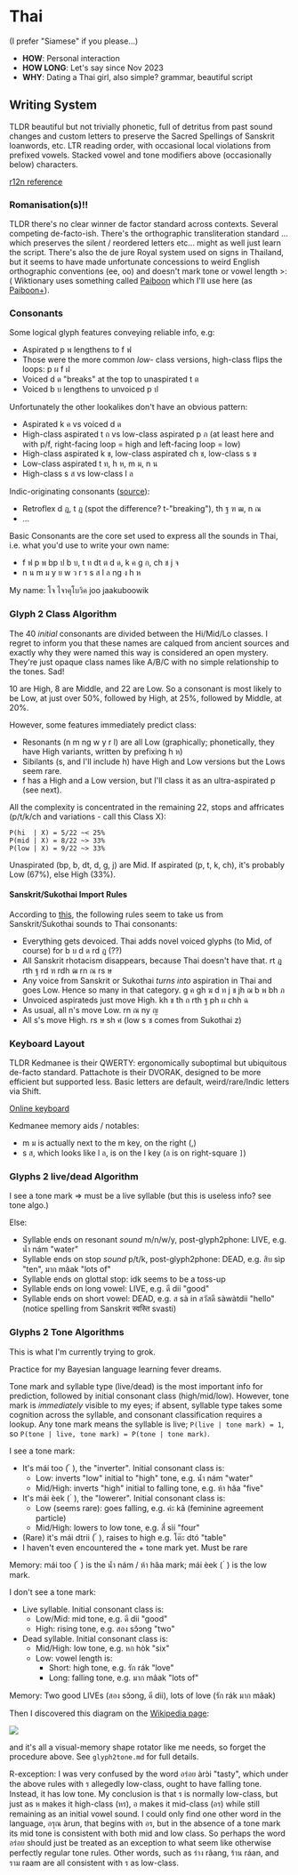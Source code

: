 Thai
====

(I prefer "Siamese" if you please...)

* **HOW**: Personal interaction
* **HOW LONG**: Let's say since Nov 2023
* **WHY**: Dating a Thai girl, also simple? grammar, beautiful script

## Writing System

TLDR beautiful but not trivially phonetic, full of detritus from past sound changes and custom letters to preserve the Sacred Spellings of Sanskrit loanwords, etc. LTR reading order, with occasional local violations from prefixed vowels. Stacked vowel and tone modifiers above (occasionally below) characters.

[r12n reference](https://r12a.github.io/scripts/thai/th.html)

### Romanisation(s)!!

TLDR there's no clear winner de factor standard across contexts. Several competing de-facto-ish. There's the orthographic transliteration standard ... which preserves the silent / reordered letters etc... might as well just learn the script. There's also the de jure Royal system used on signs in Thailand, but it seems to have made unfortunate concessions to weird English orthographic conventions (ee, oo) and doesn't mark tone or vowel length >:( Wiktionary uses something called [Paiboon](https://en.wiktionary.org/wiki/Wiktionary:Thai_romanization) which I'll use here (as [Paiboon+](https://slice-of-thai.com/pronunciation-guides/#paiboonplus)).

### Consonants

Some logical glyph features conveying reliable info, e.g:

- Aspirated p พ lengthens to f ฟ
- Those were the more common *low-* class versions, high-class flips the loops: p ผ f ฝ
- Voiced d ด "breaks" at the top to unaspirated t ต
- Voiced b บ lengthens to unvoiced p ป

Unfortunately the other lookalikes don't have an obvious pattern:

- Aspirated k ค vs voiced d ด
- High-class aspirated t ถ vs low-class aspirated p ภ (at least here and with p/f, right-facing loop = high and left-facing loop = low)
- High-class aspirated k ข, low-class aspirated ch ช, low-class s ฃ
- Low-class aspirated t ท, h ห, m ม, n น
- High-class s ส vs low-class l ล

Indic-originating consonants ([source](https://en.wikipedia.org/wiki/Thai_spelling_reform_of_1942)):

- Retroflex d ฎ, t ฏ (spot the difference? t-"breaking"), th ฐ ฑ ฒ, n ณ
- ...

Basic Consonants are the core set used to express all the sounds in Thai, i.e. what you'd use to write your own name:

- f ฟ p พ bp ป b บ, t ท dt ต d ด, k ค g ก, ch ช j จ
- n น m ม y ย w ว r ร s ส l ล ng ง h ห

My name: โจ ไจาคุโบวิค joo jaakuboowik

### Glyph 2 Class Algorithm

The 40 *initial* consonants are divided between the Hi/Mid/Lo classes. I regret to inform you that these names are calqued from ancient sources and exactly why they were named this way is considered an open mystery. They're just opaque class names like A/B/C with no simple relationship to the tones. Sad!

10 are High, 8 are Middle, and 22 are Low. So a consonant is most likely to be Low, at just over 50%, followed by High, at 25%, followed by Middle, at 20%.

However, some features immediately predict class:

- Resonants (n m ng w y r l) are all Low (graphically; phonetically, they have High variants, written by prefixing h ห)
- Sibilants (s, and I'll include h) have High and Low versions but the Lows seem rare.
- f has a High and a Low version, but I'll class it as an ultra-aspirated p (see next).

All the complexity is concentrated in the remaining 22, stops and affricates (p/t/k/ch and variations - call this Class X):

```
P(hi  | X) = 5/22 ~< 25%
P(mid | X) = 8/22 ~> 33%
P(low | X) = 9/22 ~> 33%
```

Unaspirated (bp, b, dt, d, g, j) are Mid. If aspirated (p, t, k, ch), it's probably Low (67%), else High (33%).

#### Sanskrit/Sukothai Import Rules
According to [this](https://omniglot.com/writing/thaisanskrit.htm), the following rules seem to take us from Sanskrit/Sukothai sounds to Thai consonants:

- Everything gets devoiced. Thai adds novel voiced glyphs (to Mid, of course) for b บ d ด rd ฎ (??)
- All Sanskrit rhotacism disappears, because Thai doesn't have that. rt ฏ rth ฐ rd ฑ rdh ฒ rn ณ rs ษ
- Any voice from Sanskrit or Sukothai *turns into* aspiration in Thai and goes Low. Hence so many in that category. g ค gh ฆ d ท j ช jh ฌ b พ bh ภ
- Unvoiced aspirateds just move High. kh ข th ถ rth ฐ ph ผ chh ฉ
- As usual, all n's move Low. rn ณ ny ญ
- All s's move High. rs ษ sh ศ (low s ซ comes from Sukothai z)

### Keyboard Layout

TLDR Kedmanee is their QWERTY: ergonomically suboptimal but ubiquitous de-facto standard. Pattachote is their DVORAK, designed to be more efficient but supported less. Basic letters are default, weird/rare/Indic letters via Shift.

[Online keyboard](https://www.branah.com/thai)

Kedmanee memory aids / notables:

- m ม is actually next to the m key, on the right (,)
- s ส, which looks like l ล, is on the l key (ล is on right-square `]`)

### Glyphs 2 live/dead Algorithm

I see a tone mark => must be a live syllable (but this is useless info? see tone algo.)

Else:

- Syllable ends on resonant *sound* m/n/w/y, post-glyph2phone: LIVE, e.g. น้ำ nám "water"
- Syllable ends on stop *sound* p/t/k, post-glyph2phone: DEAD, e.g. สิบ sìp "ten", มาก mâak "lots of"
- Syllable ends on glottal stop: idk seems to be a toss-up
- Syllable ends on long vowel: LIVE, e.g. ดี dii "good"
- Syllable ends on short vowel: DEAD, e.g. ส sà in สวัสดี sàwàtdii "hello" (notice spelling from Sanskrit स्वस्ति svasti)

### Glyphs 2 Tone Algorithms

This is what I'm currently trying to grok.

Practice for my Bayesian language learning fever dreams.

Tone mark and syllable type (live/dead) is the most important info for prediction, followed by initial consonant class (high/mid/low). However, tone mark is *immediately* visible to my eyes; if absent, syllable type takes some cognition across the syllable, and consonant classification requires a lookup. Any tone mark means the syllable is live; `P(live | tone mark) = 1`, so `P(tone | live, tone mark) = P(tone | tone mark)`.

I see a tone mark:

- It's mái too (  ้ ), the "inverter". Initial consonant class is:
  + Low: inverts "low" initial to "high" tone, e.g. น้ำ nám "water"
  + Mid/High: inverts "high" initial to falling tone, e.g. ห้า hâa "five"
- It's mái èek (  ่ ), the "lowerer". Initial consonant class is:
  + Low (seems rare): goes falling, e.g. ค่ะ kâ (feminine agreement particle)
  + Mid/High: lowers to low tone, e.g. สี่ sìi "four"
- (Rare) it's mái dtrii (  ๊ ), raises to high e.g. โต๊ะ dtó "table"
- I haven't even encountered the + tone mark yet. Must be rare

Memory: mái too (  ้ ) is the น้ำ nám / ห้า hâa mark; mái èek (  ่ ) is the low mark.

I don't see a tone mark:

- Live syllable. Initial consonant class is:
  + Low/Mid: mid tone, e.g. ดี dii "good"
  + High: rising tone, e.g. สอง sɔ̌ɔng "two"
- Dead syllable. Initial consonant class is:
  + Mid/High: low tone, e.g. หก hòk "six"
  + Low: vowel length is:
    - Short: high tone, e.g. รัก rák "love"
    - Long: falling tone, e.g. มาก mâak "lots of"

Memory: Two good LIVEs (สอง sɔ̌ɔng, ดี dii), lots of love (รัก rák มาก mâak)

Then I discovered this diagram on the [Wikipedia page](https://en.wikipedia.org/wiki/Thai_script#Tone):

![](https://upload.wikimedia.org/wikipedia/commons/f/f9/Thai_tone_rules.png)

and it's all a visual-memory shape rotator like me needs, so forget the procedure above. See `glyph2tone.md` for full details.

R-exception: I was very confused by the word อร่อย àrɔ̀i "tasty", which under the above rules with ร allegedly low-class, ought to have falling tone. Instead, it has low tone. My conclusion is that ร is normally low-class, but just as ห makes it high-class (หร), อ makes it mid-class (อร) while still remaining as an initial vowel sound. I could only find one other word in the language, อรุณ àrun, that begins with อร, but in the absence of a tone mark its mid tone is consistent with both mid and low class. So perhaps the word อร่อย should just be treated as an exception to what seem like otherwise perfectly regular tone rules. Other words, such as ร่าง râang, ร้าน ráan, and ราม raam are all consistent with ร as low-class.
